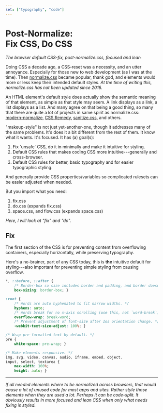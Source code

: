 ```yaml
---
set: ["typography", "code"]
---
```


# Post-Normalize:<br aria-hidden="true">Fix CSS, Do CSS

*The browser default CSS-fix, post-normalize.css, focused and lean*

Doing CSS a decade ago, a CSS-reset was a necessity, and an utter annoyance. Especially for those new to web development (as I was at the time). Then [normalize.css][nc] became popular, thank god, and elements would more or less keep their intended default styles. *At the time of writing this, normalize.css has not been updated since 2018.*

An HTML element's default style does actually show the semantic meaning of that element, as simple as that style may seem. A link displays as a link, a list displays as a list. And many agree on that being a good thing, so many that there are quite a lot of projects in same spirit as normalize.css: [modern-normalize][mn], [CSS Remedy][cr], [sanitize.css][sc], and others.

"makeup-style" is not just yet-another-one, though it addresses many of the same problems. It's does it a bit different from the rest of them. It know what it wants. It's focused. It has (a) goal(s):

1. Fix 'unsafe' CSS, do it in minimally and make it intuitive for styling.
2. Default CSS rules that makes coding CSS more intuitive---generally and cross-browser.
3. Default CSS rules for better, basic typography and for easier typographic styling.

And generally provide CSS properties/variables so complicated rulesets can be easier adjusted when needed.

But you import what you need:

1. fix.css
2. do.css (expands fix.css)
3. space.css, and flow.css (expands space.css)

*Here, I will look at "fix" and "do".*

## Fix

The first section of the CSS is for preventing content from overflowing containers, especially horizontally, while preserving typography.

Here's a no-brainer, part of any CSS today, this is **the** intuitive default for styling---also important for preventing simple styling from causing overflow.

```css
*, ::before, ::after {
	/* Border-box so size includes border and padding, and border doesn't hide text */
	box-sizing: border-box; }
```

```css
:root {
	/* Words are auto hyphenated to fit narrow widths. */
	hyphens: auto;
	/* Words break for no x-axis scrolling (use this, not `word-break`). */
	overflow-wrap: break-word;
	/* Prevent adjustment of font-size after Ios orientation change. */
	-webkit-text-size-adjust: 100%; }

/* Wrap pre-formatted text by default. */
pre {
	white-space: pre-wrap; }

/* Make elements responsive. */
img, svg, video, canvas, audio, iframe, embed, object,
input, select, textarea {
	max-width: 100%;
	height: auto; }

```

---

*If all needed elements where to be normalized across browsers, that would cause a lot of unused code for most apps and sites. Rather style those elements when they are used a lot. Perhaps it can be code-split. It obviously results in more focused and lean CSS when only what needs fixing is styled.*

[amcr]: https://piccalil.li/blog/a-modern-css-reset/
[cc]: https://cube.fyi/
[cr]: https://github.com/jensimmons/cssremedy
[mn]: https://github.com/sindresorhus/modern-normalize
[nc]: https://github.com/necolas/normalize.css/
[op]: https://open-props.style/
[sc]: https://github.com/csstools/sanitize.css
